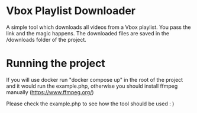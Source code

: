 # Vbox Playlist Downloader

A simple tool which downloads all videos from a Vbox playlist. You pass the link and the magic happens. The downloaded files are saved in the /downloads folder of the project.

# Running the project

If you will use docker run "docker compose up" in the root of the project and it would run the example.php, otherwise you should install ffmpeg manually (https://www.ffmpeg.org/)

Please check the example.php to see how the tool should be used : )
